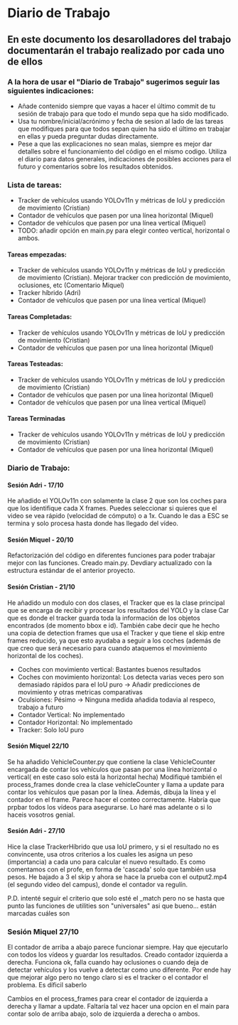 # Diario de Trabajo
## En este documento los desarolladores del trabajo documentarán el trabajo realizado por cada uno de ellos
### A la hora de usar el "Diario de Trabajo" sugerimos seguir las siguientes indicaciones:
- Añade contenido siempre que vayas a hacer el último commit de tu sesión de trabajo para que todo el mundo sepa que ha sido modificado.
- Usa tu nombre/inicial/acrónimo y fecha de sesion al lado de las tareas que modifiques para que todos sepan quien ha sido el último en trabajar en ellas y pueda preguntar dudas directamente.
- Pese a que las explicaciones no sean malas, siempre es mejor dar detalles sobre el funcionamiento del código en el mismo codigo. Utiliza el diario para datos generales, indicaciones de posibles acciones para el futuro y comentarios sobre los resultados obtenidos.

### Lista de tareas:
- Tracker de vehículos usando YOLOv11n y métricas de IoU y predicción de movimiento (Cristian)
- Contador de vehículos que pasen por una línea horizontal (Miquel)
- Contador de vehículos que pasen por una línea vertical (Miquel)
- TODO: añadir opción en main.py para elegir conteo vertical, horizontal o ambos.
#### Tareas empezadas:
- Tracker de vehículos usando YOLOv11n y métricas de IoU y predicción de movimiento (Cristian). Mejorar tracker con predicción de movimiento, oclusiones, etc (Comentario Miquel)
- Tracker híbrido (Adri)
- Contador de vehículos que pasen por una línea vertical (Miquel)
#### Tareas Completadas:
- Tracker de vehículos usando YOLOv11n y métricas de IoU y predicción de movimiento (Cristian)
- Contador de vehículos que pasen por una línea horizontal (Miquel)
#### Tareas Testeadas:
- Tracker de vehículos usando YOLOv11n y métricas de IoU y predicción de movimiento (Cristian)
- Contador de vehículos que pasen por una línea horizontal (Miquel)
- Contador de vehículos que pasen por una línea vertical (Miquel)
#### Tareas Terminadas
- Tracker de vehículos usando YOLOv11n y métricas de IoU y predicción de movimiento (Cristian)
- Contador de vehículos que pasen por una línea horizontal (Miquel)
### Diario de Trabajo:

#### Sesión Adri - 17/10
He añadido el YOLOv11n con solamente la clase 2 que son los coches para que los identifique cada X frames. Puedes seleccionar si quieres que el video se vea rápido (velocidad de cómputo) o a 1x. Cuando le das a ESC se termina y solo procesa hasta donde has llegado del vídeo.

#### Sesión Miquel - 20/10
Refactorización del código en diferentes funciones para poder trabajar mejor con las funciones. Creado main.py.
Devdiary actualizado con la estructura estándar de el anterior proyecto.

#### Sesión Cristian - 21/10
He añadido un modulo con dos clases, el Tracker que es la clase principal que se encarga de recibir y procesar los resultados del YOLO y la clase Car que es donde el tracker guarda toda la información de los objetos encontrados (de momento bbox e id). 
También cabe decir que he hecho una copia de detection frames que usa el Tracker y que tiene el skip entre frames reducido, ya que esto ayudaba a seguir a los coches (además de que creo que será necesario para cuando ataquemos el movimiento horizontal de los coches).

- Coches con movimiento vertical: Bastantes buenos resultados
- Coches con movimiento horizontal: Los detecta varias veces pero son demasiado rápidos para el IoU puro → Añadir predicciones de movimiento y otras metricas comparativas
- Oculsiones: Pésimo → Ninguna medida añadida todavia al respeco, trabajo a futuro
- Contador Vertical: No implementado
- Contador Horizontal: No implementado
- Tracker: Solo IoU puro

#### Sesión Miquel 22/10
Se ha añadido VehicleCounter.py que contiene la clase VehicleCounter encargada de contar los vehículos que pasan por una línea horizontal o vertical( en este caso solo está la horizontal hecha)
Modifiqué también el process_frames donde crea la clase vehicleCounter y llama a update para contar los vehículos que pasan por la línea. 
Además, dibuja la línea y el contador en el frame. 
Parece hacer el conteo correctamente. Habría que prpbar todos los vídeos para asegurarse. Lo haré mas adelante o si lo haceis vosotros genial.

#### Sesión Adri - 27/10
Hice la clase TrackerHíbrido que usa IoU primero, y si el resultado no es convincente, usa otros criterios a los cuales les asigna un peso (importancia) a cada uno para calcular el nuevo resultado. Es como comentamos con el profe, en forma de 'cascada' solo que también usa pesos. He bajado a 3 el skip y ahora se hace la prueba con el output2.mp4 (el segundo video del campus), donde el contador va regulín. 

P.D. intenté seguir el criterio que solo esté el _match pero no se hasta que punto las funciones de utilities son "universales" asi que bueno... están marcadas cuáles son

### Sesión Miquel 27/10
El contador de arriba a abajo parece funcionar siempre. Hay que ejecutarlo con todos los vídeos y guardar los resultados.
Creado contador izquierda a derecha. Funciona ok, falla cuando hay oclusiones o cuando deja de detectar
vehículos y los vuelve a detectar como uno diferente. Por ende hay que mejorar algo pero no tengo claro
si es el tracker o el contador el problema. Es díficil saberlo

Cambios en el process_frames para crear el contador de izquierda a derecha y llamar a  update.
Faltaría tal vez hacer una opcion en el main para contar solo de arriba abajo, solo de izquierda a derecha o ambos.
